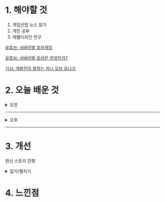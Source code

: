 
# 1. 해야할 것

1. 게임산업 뉴스 읽기 
2. 개인 공부  
3. 레벨디자인 연구

[유튜브: 서바이벌 호러게임](https://www.youtube.com/watch?v=fVJq_T20S3M)

[유튜브: 서바이벌 호러란 무엇인가?](https://www.youtube.com/watch?v=zNYkj4shgzg)

[기사: 개발진이 말하는 저니 오브 모나크](https://www.inven.co.kr/webzine/news/?news=301505)


# 2. 오늘 배운 것

<details>
<summary>오전</summary>

## 오늘의 뉴스
### 개발진이 말하는 저니 오브 모나크
![image](https://github.com/user-attachments/assets/b8db4616-1050-4d50-aa64-1f5e533698fe)
```
이름만 바뀐 리니지라이크 게임이 아닌가?
특별한 차별점이 있었다면, 컨텐츠가 있다면 이 게임을 하고 싶지 않을까?
게임을 하고 싶다라는 감정을 만들게 하려면 어떻게 해야할까?
```
</details>

****

<details>
<summary>오후</summary>


</details>

****


# 3. 개선
원신 스토리 진행

<details>
<summary>접기/펼치기</summary>

## 바다속 마왕의 궁전
![image](https://github.com/user-attachments/assets/00f1c0d0-6dc8-4ab5-8dc7-c8f9eeebbc3a)

![image](https://github.com/user-attachments/assets/3ff0e0e9-43e2-4e83-a7ee-efcfe341fb39)

![image](https://github.com/user-attachments/assets/d5e45ebe-1f04-43a8-b7a7-e3c8992f1933)

![image](https://github.com/user-attachments/assets/0ceb74b0-715a-4c4e-bae0-92736b153834)

![image](https://github.com/user-attachments/assets/f178fd06-5dfc-4e37-aeb3-1d359c292429)

![image](https://github.com/user-attachments/assets/eda01652-aa30-4f92-affa-a03be08f6cb4)

![image](https://github.com/user-attachments/assets/cca2410d-a5c8-4553-a882-c9e28783f3e5)

![image](https://github.com/user-attachments/assets/e127aaa3-7239-4ca8-8ce6-1147c67b8d62)

![image](https://github.com/user-attachments/assets/69b4723e-c972-41d5-8474-799eb52b4c67)
```
워프포탈을 이용해서 동선을 유도하고 다음 구역을 노출하여 탐험하게 유도했다.
```
![image](https://github.com/user-attachments/assets/3285f1fb-e2c9-4545-8c16-c009758cd493)

![image](https://github.com/user-attachments/assets/93b0f70d-3272-4e6b-b634-d2c9f77a4e9f)
```
기믹을 이용하여 레벨을 돌아다니게 유도해서 레벨 전체 구조를 인식하게 도와준다.
```
![image](https://github.com/user-attachments/assets/95fcd9a4-1852-4274-8e06-47354029672b)

![image](https://github.com/user-attachments/assets/5ebe218c-37d5-4682-8797-0fa5003aec46)

![image](https://github.com/user-attachments/assets/beb6b66a-bbf1-4424-949c-11b8ecdf003a)
```
가장 안좋은 방법이라고 생각하지만 긴 스토리에서 의문점이 남는 점을 확인할 수 있게 도와주어
궁금했던 점을 한번더 확인할 수 있다.
```
![image](https://github.com/user-attachments/assets/434fa39e-afc1-471a-9362-72797f4e8485)
```
몬스터 처치 후 보스룸으로 가는 길
```
![image](https://github.com/user-attachments/assets/b3ff23ac-a260-4e0a-8c9e-9902ed0b0fad)

![image](https://github.com/user-attachments/assets/f735aeba-6def-41b7-b551-93448de87917)

![image](https://github.com/user-attachments/assets/0f8f5d59-c61d-4871-bcb5-0d6b62ee0acc)

![image](https://github.com/user-attachments/assets/1f9c9114-3666-484e-a77a-afd6b70a044c)
```
3개로 나뉜 봉인을 풀어야한다.
```

</details>



# 4. 느낀점


